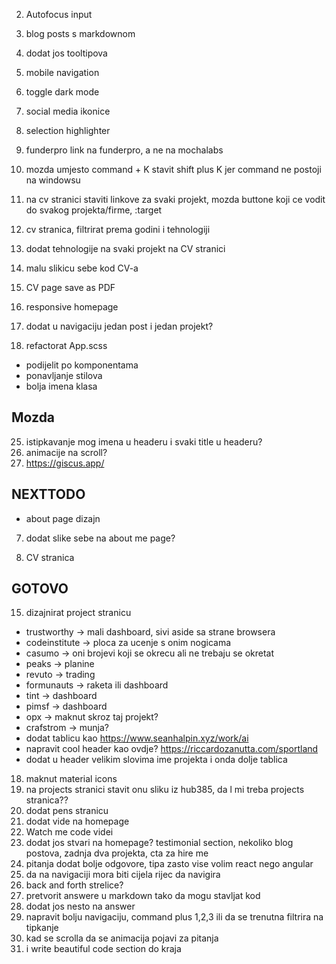 2. Autofocus input
3. blog posts s markdownom
4. dodat jos tooltipova
5. mobile navigation
6. toggle dark mode

7. social media ikonice
8. selection highlighter
9. funderpro link na funderpro, a ne na mochalabs
10. mozda umjesto command + K stavit shift plus K jer command ne postoji na windowsu

11. na cv stranici staviti linkove za svaki projekt, mozda buttone koji ce vodit do svakog projekta/firme, :target
12. cv stranica, filtrirat prema godini i tehnologiji
13. dodat tehnologije na svaki projekt na CV stranici
14. malu slikicu sebe kod CV-a
15. CV page save as PDF

16. responsive homepage
17. dodat u navigaciju jedan post i jedan projekt?
18. refactorat App.scss

- podijelit po komponentama
- ponavljanje stilova
- bolja imena klasa

## Mozda

25. istipkavanje mog imena u headeru i svaki title u headeru?
26. animacije na scroll?
27. https://giscus.app/

## NEXTTODO

- about page dizajn

7. dodat slike sebe na about me page?

8. CV stranica

## GOTOVO

15. dizajnirat project stranicu

- trustworthy -> mali dashboard, sivi aside sa strane browsera
- codeinstitute -> ploca za ucenje s onim nogicama
- casumo -> oni brojevi koji se okrecu ali ne trebaju se okretat
- peaks -> planine
- revuto -> trading
- formunauts -> raketa ili dashboard
- tint -> dashboard
- pimsf -> dashboard
- opx -> maknut skroz taj projekt?
- crafstrom -> munja?
- dodat tablicu kao https://www.seanhalpin.xyz/work/ai
- napravit cool header kao ovdje? https://riccardozanutta.com/sportland
- dodat u header velikim slovima ime projekta i onda dolje tablica

18. maknut material icons
19. na projects stranici stavit onu sliku iz hub385, da l mi treba projects stranica??
20. dodat pens stranicu
21. dodat vide na homepage
22. Watch me code videi
23. dodat jos stvari na homepage? testimonial section, nekoliko blog postova, zadnja dva projekta, cta za hire me
24. pitanja dodat bolje odgovore, tipa zasto vise volim react nego angular
25. da na navigaciji mora biti cijela rijec da navigira
26. back and forth strelice?
27. pretvorit answere u markdown tako da mogu stavljat kod
28. dodat jos nesto na answer
29. napravit bolju navigaciju, command plus 1,2,3 ili da se trenutna filtrira na tipkanje
30. kad se scrolla da se animacija pojavi za pitanja
31. i write beautiful code section do kraja
